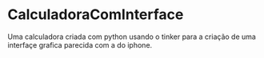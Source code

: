 # CalculadoraComInterface
Uma calculadora criada com python usando o tinker para a criação de uma interfaçe grafica parecida com a do iphone.
